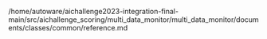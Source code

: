 /home/autoware/aichallenge2023-integration-final-main/src/aichallenge_scoring/multi_data_monitor/multi_data_monitor/documents/classes/common/reference.md